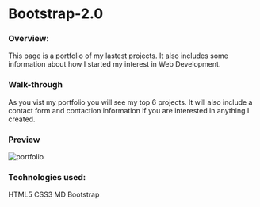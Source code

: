 # Bootstrap-2.0
### Overview:
This page is a portfolio of my lastest projects. It also includes some information about how I started my interest in Web Development.

### Walk-through
As you vist my portfolio you will see my top 6 projects. It will also include a contact form and contaction information if you are interested in anything I created.

### Preview

![portfolio](https://user-images.githubusercontent.com/53452871/67154965-20927080-f2d3-11e9-9230-8129d45468cc.PNG)


### Technologies used:
HTML5
CSS3
MD Bootstrap
